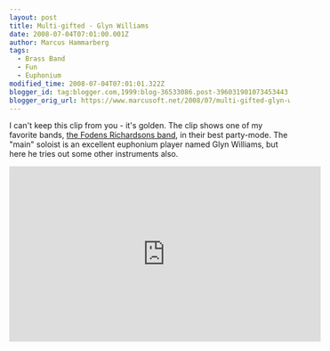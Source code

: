 ```yaml
---
layout: post
title: Multi-gifted - Glyn Williams
date: 2008-07-04T07:01:00.001Z
author: Marcus Hammarberg
tags:
  - Brass Band
  - Fun
  - Euphonium
modified_time: 2008-07-04T07:01:01.322Z
blogger_id: tag:blogger.com,1999:blog-36533086.post-396031901073453443
blogger_orig_url: https://www.marcusoft.net/2008/07/multi-gifted-glyn-williams.html
---
```


I can't keep this clip from you - it's golden. The clip shows one of my favorite bands, [the Fodens Richardsons band](http://www.fodensband.co.uk/), in their best party-mode. The "main" soloist is an excellent euphonium player named Glyn Williams, but here he tries out some other instruments also.

<iframe width="560" height="315" src="https://www.youtube.com/embed/GMZF4zzQrmA?si=JfFInu2GcCfwe2MZ" title="YouTube video player" frameborder="0" allow="accelerometer; autoplay; clipboard-write; encrypted-media; gyroscope; picture-in-picture; web-share" referrerpolicy="strict-origin-when-cross-origin" allowfullscreen></iframe>
